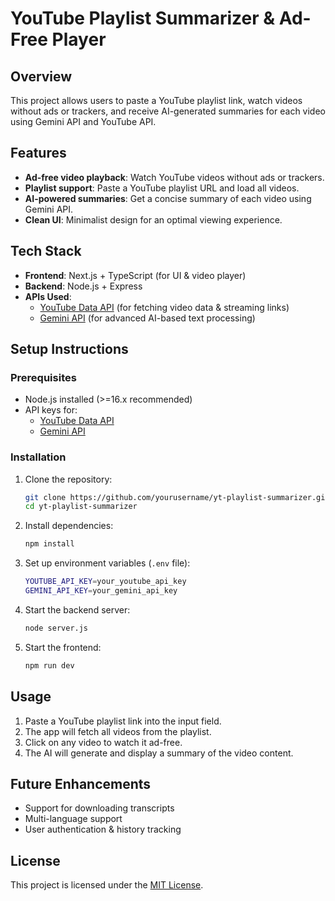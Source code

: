 # YouTube Playlist Summarizer & Ad-Free Player

## Overview
This project allows users to paste a YouTube playlist link, watch videos without ads or trackers, and receive AI-generated summaries for each video using Gemini API and YouTube API.

## Features
- **Ad-free video playback**: Watch YouTube videos without ads or trackers.
- **Playlist support**: Paste a YouTube playlist URL and load all videos.
- **AI-powered summaries**: Get a concise summary of each video using Gemini API.
- **Clean UI**: Minimalist design for an optimal viewing experience.

## Tech Stack
- **Frontend**: Next.js + TypeScript (for UI & video player)
- **Backend**: Node.js + Express
- **APIs Used**:
  - [YouTube Data API](https://console.cloud.google.com/apis/library/youtube.googleapis.com) (for fetching video data & streaming links)
  - [Gemini API](https://ai.google.dev/) (for advanced AI-based text processing)

## Setup Instructions

### Prerequisites
- Node.js installed (>=16.x recommended)
- API keys for:
  - [YouTube Data API](https://console.cloud.google.com/apis/library/youtube.googleapis.com)
  - [Gemini API](https://ai.google.dev/)

### Installation
1. Clone the repository:
   ```sh
   git clone https://github.com/yourusername/yt-playlist-summarizer.git
   cd yt-playlist-summarizer
   ```
2. Install dependencies:
   ```sh
   npm install
   ```
3. Set up environment variables (`.env` file):
   ```sh
   YOUTUBE_API_KEY=your_youtube_api_key
   GEMINI_API_KEY=your_gemini_api_key
   ```
4. Start the backend server:
   ```sh
   node server.js
   ```
5. Start the frontend:
   ```sh
   npm run dev
   ```

## Usage
1. Paste a YouTube playlist link into the input field.
2. The app will fetch all videos from the playlist.
3. Click on any video to watch it ad-free.
4. The AI will generate and display a summary of the video content.

## Future Enhancements
- Support for downloading transcripts
- Multi-language support
- User authentication & history tracking

## License
This project is licensed under the [MIT License](LICENSE).


